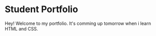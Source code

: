 # Student Portfolio

Hey! Welcome to my portfolio. It's comming up tomorrow when i learn HTML and CSS.